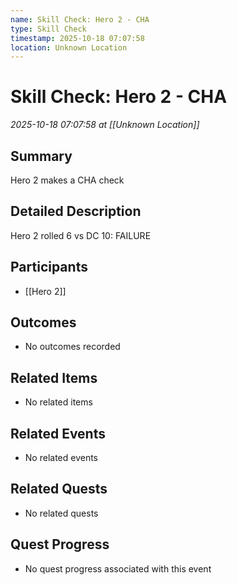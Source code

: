 ```yaml
---
name: Skill Check: Hero 2 - CHA
type: Skill Check
timestamp: 2025-10-18 07:07:58
location: Unknown Location
---
```


# Skill Check: Hero 2 - CHA

*2025-10-18 07:07:58 at [[Unknown Location]]*

## Summary
Hero 2 makes a CHA check

## Detailed Description
Hero 2 rolled 6 vs DC 10: FAILURE

## Participants
- [[Hero 2]]

## Outcomes
- No outcomes recorded

## Related Items
- No related items

## Related Events
- No related events

## Related Quests
- No related quests

## Quest Progress
- No quest progress associated with this event
